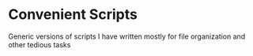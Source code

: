 # Convenient Scripts
 Generic versions of scripts I have written mostly for file organization and other tedious tasks
